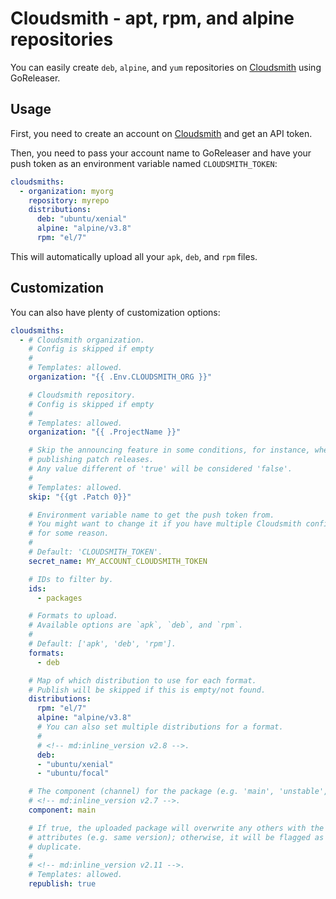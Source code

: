 # Cloudsmith - apt, rpm, and alpine repositories

<!-- md:version v2.1 -->

<!-- md:pro -->

You can easily create `deb`, `alpine`, and `yum` repositories on
[Cloudsmith][cloudsmith] using GoReleaser.

## Usage

First, you need to create an account on [Cloudsmith][cloudsmith] and get an API
token.

Then, you need to pass your account name to GoReleaser and have your push token
as an environment variable named `CLOUDSMITH_TOKEN`:

```yaml title=".goreleaser.yaml"
cloudsmiths:
  - organization: myorg
    repository: myrepo
    distributions:
      deb: "ubuntu/xenial"
      alpine: "alpine/v3.8"
      rpm: "el/7"
```

This will automatically upload all your `apk`, `deb`, and `rpm` files.

## Customization

You can also have plenty of customization options:

```yaml title=".goreleaser.yaml"
cloudsmiths:
  - # Cloudsmith organization.
    # Config is skipped if empty
    #
    # Templates: allowed.
    organization: "{{ .Env.CLOUDSMITH_ORG }}"

    # Cloudsmith repository.
    # Config is skipped if empty
    #
    # Templates: allowed.
    organization: "{{ .ProjectName }}"

    # Skip the announcing feature in some conditions, for instance, when
    # publishing patch releases.
    # Any value different of 'true' will be considered 'false'.
    #
    # Templates: allowed.
    skip: "{{gt .Patch 0}}"

    # Environment variable name to get the push token from.
    # You might want to change it if you have multiple Cloudsmith configurations
    # for some reason.
    #
    # Default: 'CLOUDSMITH_TOKEN'.
    secret_name: MY_ACCOUNT_CLOUDSMITH_TOKEN

    # IDs to filter by.
    ids:
      - packages

    # Formats to upload.
    # Available options are `apk`, `deb`, and `rpm`.
    #
    # Default: ['apk', 'deb', 'rpm'].
    formats:
      - deb

    # Map of which distribution to use for each format.
    # Publish will be skipped if this is empty/not found.
    distributions:
      rpm: "el/7"
      alpine: "alpine/v3.8"
      # You can also set multiple distributions for a format.
      #
      # <!-- md:inline_version v2.8 -->.
      deb:
      - "ubuntu/xenial"
      - "ubuntu/focal"

    # The component (channel) for the package (e.g. 'main', 'unstable', etc).
    # <!-- md:inline_version v2.7 -->.
    component: main

    # If true, the uploaded package will overwrite any others with the same
    # attributes (e.g. same version); otherwise, it will be flagged as a
    # duplicate.
    #
    # <!-- md:inline_version v2.11 -->.
    # Templates: allowed.
    republish: true
```

[cloudsmith]: https://cloudsmith.io/

<!-- md:templates -->
